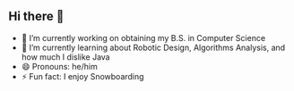 ## Hi there 👋

- 🔭 I’m currently working on obtaining my B.S. in Computer Science
- 🌱 I’m currently learning about Robotic Design, Algorithms Analysis, and how much I dislike Java
- 😄 Pronouns: he/him
- ⚡ Fun fact: I enjoy Snowboarding 
